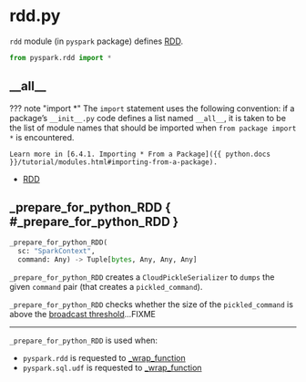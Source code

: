 # rdd.py

`rdd` module (in `pyspark` package) defines [RDD](../RDD.md).

```py
from pyspark.rdd import *
```

## \_\_all__

??? note "import *"
    The `import` statement uses the following convention: if a package’s `__init__.py` code defines a list named `__all__`, it is taken to be the list of module names that should be imported when `from package import *` is encountered.

    Learn more in [6.4.1. Importing * From a Package]({{ python.docs }}/tutorial/modules.html#importing-from-a-package).

* [RDD](../RDD.md)

## _prepare_for_python_RDD { #_prepare_for_python_RDD }

```py
_prepare_for_python_RDD(
  sc: "SparkContext",
  command: Any) -> Tuple[bytes, Any, Any, Any]
```

`_prepare_for_python_RDD` creates a `CloudPickleSerializer` to `dumps` the given `command` pair (that creates a `pickled_command`).

`_prepare_for_python_RDD` checks whether the size of the `pickled_command` is above the [broadcast threshold](../PythonUtils.md#getBroadcastThreshold)...FIXME

---

`_prepare_for_python_RDD` is used when:

* `pyspark.rdd` is requested to [_wrap_function](#_wrap_function)
* `pyspark.sql.udf` is requested to [_wrap_function](sql/udf.md#_wrap_function)
